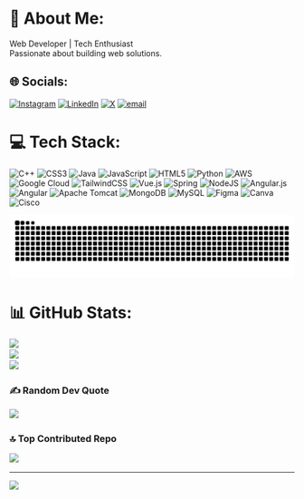 # 💫 About Me:
<p>
Web Developer | Tech Enthusiast <br>
Passionate about building web solutions.
</p>


## 🌐 Socials:
[![Instagram](https://img.shields.io/badge/Instagram-%23E4405F.svg?logo=Instagram&logoColor=white)](https://instagram.com/its_abhay._.96k) [![LinkedIn](https://img.shields.io/badge/LinkedIn-%230077B5.svg?logo=linkedin&logoColor=white)](https://linkedin.com/in/abhaychabuk) [![X](https://img.shields.io/badge/X-black.svg?logo=X&logoColor=white)](https://x.com/abhaychabuk) [![email](https://img.shields.io/badge/Email-D14836?logo=gmail&logoColor=white)](mailto:chabukabhay@gmail.com) 

# 💻 Tech Stack:
![C++](https://img.shields.io/badge/c++-%2300599C.svg?style=for-the-badge&logo=c%2B%2B&logoColor=white) ![CSS3](https://img.shields.io/badge/css3-%231572B6.svg?style=for-the-badge&logo=css3&logoColor=white) ![Java](https://img.shields.io/badge/java-%23ED8B00.svg?style=for-the-badge&logo=openjdk&logoColor=white) ![JavaScript](https://img.shields.io/badge/javascript-%23323330.svg?style=for-the-badge&logo=javascript&logoColor=%23F7DF1E) ![HTML5](https://img.shields.io/badge/html5-%23E34F26.svg?style=for-the-badge&logo=html5&logoColor=white) ![Python](https://img.shields.io/badge/python-3670A0?style=for-the-badge&logo=python&logoColor=ffdd54) ![AWS](https://img.shields.io/badge/AWS-%23FF9900.svg?style=for-the-badge&logo=amazon-aws&logoColor=white) ![Google Cloud](https://img.shields.io/badge/GoogleCloud-%234285F4.svg?style=for-the-badge&logo=google-cloud&logoColor=white) ![TailwindCSS](https://img.shields.io/badge/tailwindcss-%2338B2AC.svg?style=for-the-badge&logo=tailwind-css&logoColor=white) ![Vue.js](https://img.shields.io/badge/vue.js-%2335495e.svg?style=for-the-badge&logo=vuedotjs&logoColor=%234FC08D) ![Spring](https://img.shields.io/badge/spring-%236DB33F.svg?style=for-the-badge&logo=spring&logoColor=white) ![NodeJS](https://img.shields.io/badge/node.js-6DA55F?style=for-the-badge&logo=node.js&logoColor=white) ![Angular.js](https://img.shields.io/badge/angular.js-%23E23237.svg?style=for-the-badge&logo=angularjs&logoColor=white) ![Angular](https://img.shields.io/badge/angular-%23DD0031.svg?style=for-the-badge&logo=angular&logoColor=white) ![Apache Tomcat](https://img.shields.io/badge/apache%20tomcat-%23F8DC75.svg?style=for-the-badge&logo=apache-tomcat&logoColor=black) ![MongoDB](https://img.shields.io/badge/MongoDB-%234ea94b.svg?style=for-the-badge&logo=mongodb&logoColor=white) ![MySQL](https://img.shields.io/badge/mysql-4479A1.svg?style=for-the-badge&logo=mysql&logoColor=white) ![Figma](https://img.shields.io/badge/figma-%23F24E1E.svg?style=for-the-badge&logo=figma&logoColor=white) ![Canva](https://img.shields.io/badge/Canva-%2300C4CC.svg?style=for-the-badge&logo=Canva&logoColor=white) ![Cisco](https://img.shields.io/badge/cisco-%23049fd9.svg?style=for-the-badge&logo=cisco&logoColor=black)

<picture>
  <source media="(prefers-color-scheme: dark)" srcset="https://raw.githubusercontent.com/abhaychabuk/abhaychabuk/output/github-snake-dark.svg" />
  <source media="(prefers-color-scheme: light)" srcset="https://raw.githubusercontent.com/abhaychabuk/abhaychabuk/output/github-snake.svg" />
  <img alt="github-snake" src="https://raw.githubusercontent.com/abhaychabuk/abhaychabuk/output/github-snake.svg" />
</picture>

# 📊 GitHub Stats:
![](https://github-readme-stats.vercel.app/api?username=AbhayChabuk&theme=dark&hide_border=false&include_all_commits=false&count_private=false)<br/>
![](https://nirzak-streak-stats.vercel.app/?user=AbhayChabuk&theme=dark&hide_border=false)<br/>
![](https://github-readme-stats.vercel.app/api/top-langs/?username=AbhayChabuk&theme=dark&hide_border=false&include_all_commits=false&count_private=false&layout=compact)

### ✍️ Random Dev Quote
![](https://quotes-github-readme.vercel.app/api?type=horizontal&theme=radical)

### 🔝 Top Contributed Repo
![](https://github-contributor-stats.vercel.app/api?username=AbhayChabuk&limit=5&theme=dark&combine_all_yearly_contributions=true)

---
[![](https://visitcount.itsvg.in/api?id=AbhayChabuk&icon=0&color=0)](https://visitcount.itsvg.in)

<!-- Proudly created with GPRM ( https://gprm.itsvg.in ) -->
